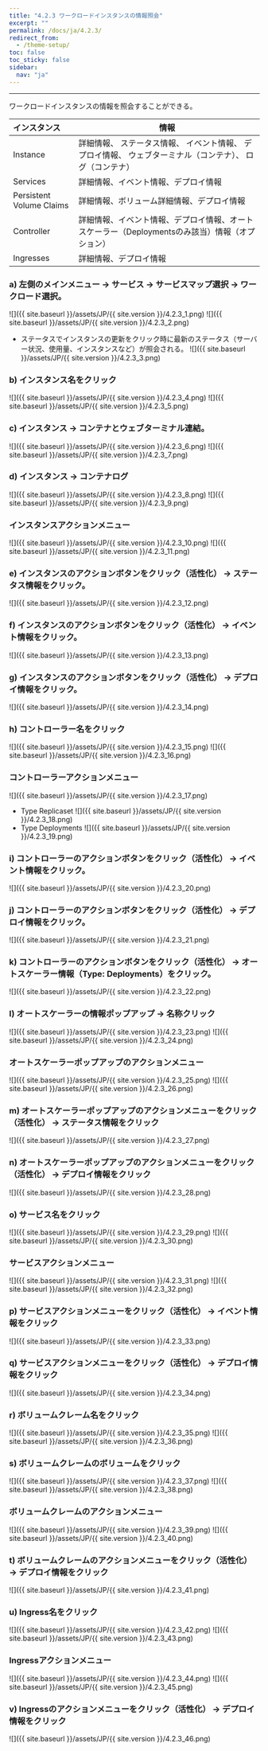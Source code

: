 ```yaml
---
title: "4.2.3 ワークロードインスタンスの情報照会"
excerpt: ""
permalink: /docs/ja/4.2.3/
redirect_from:
  - /theme-setup/
toc: false
toc_sticky: false
sidebar:
  nav: "ja"
---
```


---
ワークロードインスタンスの情報を照会することができる。

| **インスタンス** | **情報** |
| :--- | --- |
| Instance | 詳細情報、 ステータス情報、 イベント情報、 デプロイ情報、 ウェブターミナル（コンテナ）、 ログ（コンテナ） |
| Services | 詳細情報、イベント情報、デプロイ情報 |
| Persistent Volume Claims | 詳細情報、ボリューム詳細情報、デプロイ情報 |
| Controller | 詳細情報、イベント情報、デプロイ情報、オートスケーラー（Deploymentsのみ該当）情報（オプション） |
| Ingresses | 詳細情報、デプロイ情報 |

### a\) 左側のメインメニュー → サービス → サービスマップ選択 → ワークロード選択。
![]({{ site.baseurl }}/assets/JP/{{ site.version }}/4.2.3_1.png)
![]({{ site.baseurl }}/assets/JP/{{ site.version }}/4.2.3_2.png)
* ステータスでインスタンスの更新をクリック時に最新のステータス（サーバー状況、使用量、インスタンスなど）が照会される。
![]({{ site.baseurl }}/assets/JP/{{ site.version }}/4.2.3_3.png)

### b\) インスタンス名をクリック
![]({{ site.baseurl }}/assets/JP/{{ site.version }}/4.2.3_4.png)
![]({{ site.baseurl }}/assets/JP/{{ site.version }}/4.2.3_5.png)

### c\) インスタンス → コンテナとウェブターミナル連結。
![]({{ site.baseurl }}/assets/JP/{{ site.version }}/4.2.3_6.png)
![]({{ site.baseurl }}/assets/JP/{{ site.version }}/4.2.3_7.png)

### d\) インスタンス → コンテナログ
![]({{ site.baseurl }}/assets/JP/{{ site.version }}/4.2.3_8.png)
![]({{ site.baseurl }}/assets/JP/{{ site.version }}/4.2.3_9.png)

### インスタンスアクションメニュー
![]({{ site.baseurl }}/assets/JP/{{ site.version }}/4.2.3_10.png)
![]({{ site.baseurl }}/assets/JP/{{ site.version }}/4.2.3_11.png)

### e\) インスタンスのアクションボタンをクリック（活性化） → ステータス情報をクリック。
![]({{ site.baseurl }}/assets/JP/{{ site.version }}/4.2.3_12.png)

### f\) インスタンスのアクションボタンをクリック（活性化） → イベント情報をクリック。
![]({{ site.baseurl }}/assets/JP/{{ site.version }}/4.2.3_13.png)

### g\) インスタンスのアクションボタンをクリック（活性化） → デプロイ情報をクリック。
![]({{ site.baseurl }}/assets/JP/{{ site.version }}/4.2.3_14.png)

### h\) コントローラー名をクリック
![]({{ site.baseurl }}/assets/JP/{{ site.version }}/4.2.3_15.png)
![]({{ site.baseurl }}/assets/JP/{{ site.version }}/4.2.3_16.png)

### コントローラーアクションメニュー
![]({{ site.baseurl }}/assets/JP/{{ site.version }}/4.2.3_17.png)

* Type Replicaset
![]({{ site.baseurl }}/assets/JP/{{ site.version }}/4.2.3_18.png)
* Type Deployments
![]({{ site.baseurl }}/assets/JP/{{ site.version }}/4.2.3_19.png)

### i\) コントローラーのアクションボタンをクリック（活性化） → イベント情報をクリック。
![]({{ site.baseurl }}/assets/JP/{{ site.version }}/4.2.3_20.png)

### j\) コントローラーのアクションボタンをクリック（活性化） → デプロイ情報をクリック。
![]({{ site.baseurl }}/assets/JP/{{ site.version }}/4.2.3_21.png)

### k\) コントローラーのアクションボタンをクリック（活性化） → オートスケーラー情報（Type: Deployments）をクリック。
![]({{ site.baseurl }}/assets/JP/{{ site.version }}/4.2.3_22.png)

### l\) オートスケーラーの情報ポップアップ → 名称クリック
![]({{ site.baseurl }}/assets/JP/{{ site.version }}/4.2.3_23.png)
![]({{ site.baseurl }}/assets/JP/{{ site.version }}/4.2.3_24.png)

### オートスケーラーポップアップのアクションメニュー
![]({{ site.baseurl }}/assets/JP/{{ site.version }}/4.2.3_25.png)
![]({{ site.baseurl }}/assets/JP/{{ site.version }}/4.2.3_26.png)

### m\) オートスケーラーポップアップのアクションメニューをクリック（活性化） → ステータス情報をクリック
![]({{ site.baseurl }}/assets/JP/{{ site.version }}/4.2.3_27.png)

### n\) オートスケーラーポップアップのアクションメニューをクリック（活性化） → デプロイ情報をクリック
![]({{ site.baseurl }}/assets/JP/{{ site.version }}/4.2.3_28.png)


### o\) サービス名をクリック
![]({{ site.baseurl }}/assets/JP/{{ site.version }}/4.2.3_29.png)
![]({{ site.baseurl }}/assets/JP/{{ site.version }}/4.2.3_30.png)

### サービスアクションメニュー
![]({{ site.baseurl }}/assets/JP/{{ site.version }}/4.2.3_31.png)
![]({{ site.baseurl }}/assets/JP/{{ site.version }}/4.2.3_32.png)

### p\) サービスアクションメニューをクリック（活性化） → イベント情報をクリック
![]({{ site.baseurl }}/assets/JP/{{ site.version }}/4.2.3_33.png)

### q\) サービスアクションメニューをクリック（活性化） → デプロイ情報をクリック
![]({{ site.baseurl }}/assets/JP/{{ site.version }}/4.2.3_34.png)


### r\) ボリュームクレーム名をクリック
![]({{ site.baseurl }}/assets/JP/{{ site.version }}/4.2.3_35.png)
![]({{ site.baseurl }}/assets/JP/{{ site.version }}/4.2.3_36.png)

### s\) ボリュームクレームのボリュームをクリック
![]({{ site.baseurl }}/assets/JP/{{ site.version }}/4.2.3_37.png)
![]({{ site.baseurl }}/assets/JP/{{ site.version }}/4.2.3_38.png)

### ボリュームクレームのアクションメニュー
![]({{ site.baseurl }}/assets/JP/{{ site.version }}/4.2.3_39.png)
![]({{ site.baseurl }}/assets/JP/{{ site.version }}/4.2.3_40.png)

### t\) ボリュームクレームのアクションメニューをクリック（活性化） → デプロイ情報をクリック
![]({{ site.baseurl }}/assets/JP/{{ site.version }}/4.2.3_41.png)


### u\) Ingress名をクリック
![]({{ site.baseurl }}/assets/JP/{{ site.version }}/4.2.3_42.png)
![]({{ site.baseurl }}/assets/JP/{{ site.version }}/4.2.3_43.png)

### Ingressアクションメニュー
![]({{ site.baseurl }}/assets/JP/{{ site.version }}/4.2.3_44.png)
![]({{ site.baseurl }}/assets/JP/{{ site.version }}/4.2.3_45.png)

### v\) Ingressのアクションメニューをクリック（活性化） → デプロイ情報をクリック
![]({{ site.baseurl }}/assets/JP/{{ site.version }}/4.2.3_46.png)

